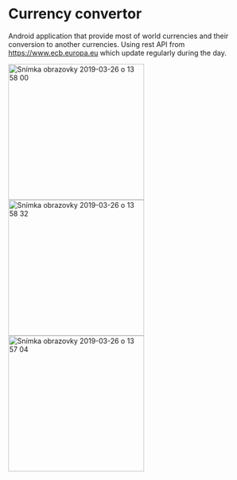 # Currency convertor
Android application that provide most of world currencies and their conversion to another currencies. Using rest API from https://www.ecb.europa.eu which update regularly during the day.

<img width="273" alt="Snímka obrazovky 2019-03-26 o 13 58 00" src="https://user-images.githubusercontent.com/34696198/54998830-55557800-4fcf-11e9-84c1-190bc9ab5f22.png">

<img width="273" alt="Snímka obrazovky 2019-03-26 o 13 58 32" src="https://user-images.githubusercontent.com/34696198/54998836-58506880-4fcf-11e9-852e-9f7ca1741406.png">

<img width="273" alt="Snímka obrazovky 2019-03-26 o 13 57 04" src="https://user-images.githubusercontent.com/34696198/54998841-5ab2c280-4fcf-11e9-8d26-96b6471e6282.png">
